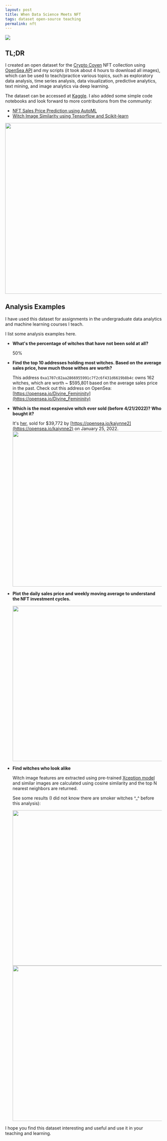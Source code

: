 ```yaml
---
layout: post
title: When Data Science Meets NFT
tags: dataset open-source teaching
permalink: nft
---
```


<img class="mx-auto" src="https://user-images.githubusercontent.com/595772/164983138-f011ad3e-bec9-4245-9711-e6fda74df441.png">

## TL;DR 

I created an open dataset for the [Crypto Coven](https://www.cryptocoven.xyz/) NFT collection using [OpenSea API](https://docs.opensea.io/reference/api-overview) and my scripts (it took about 4 hours to download all images), which can be used to teach/practice various topics, such as exploratory data analysis, time series analysis, data visualization, predictive analytics, text mining, and image analytics via deep learning.

The dataset can be accessed at [Kaggle](https://www.kaggle.com/datasets/harrywang/crypto-coven). I also added some simple code notebooks and look forward to more contributions from the community:
- [NFT Sales Price Prediction using AutoML](https://www.kaggle.com/code/harrywang/nft-sales-price-prediction-using-automl)
- [Witch Image Similarity using Tensorflow and Scikit-learn](https://www.kaggle.com/code/harrywang/witch-image-similarity)

<img class="mx-auto" width='550' src="https://user-images.githubusercontent.com/595772/164979075-b5e3d317-ea8c-462a-b651-34a41a132ce8.png">


## Analysis Examples

I have used this dataset for assignments in the undergraduate data analytics and machine learning courses I teach. 

I list some analysis examples here.

- **What's the percentage of witches that have not been sold at all?**

    50%

- **Find the top 10 addresses holding most witches. Based on the average sales price, how much those withes are worth?**

    This address `0xa1707c82aa2866955991c7f2c6f431d6619b8b4c` owns 162 witches, which are worth ~ $595,801 based on the average sales price in the past. Check out this address on OpenSea: [https://opensea.io/Divine_Femininity](https://opensea.io/Divine_Femininity)
- **Which is the most expensive witch ever sold (before 4/21/2022)? Who bought it?**

    It's [her](https://www.cryptocoven.xyz/witches/7496), sold for $39,772 by [https://opensea.io/kaiynne2](https://opensea.io/kaiynne2) on January 25, 2022.
    <img class="mx-auto" width='500' src="https://user-images.githubusercontent.com/595772/164984725-8551f01c-2d69-48e7-b376-37cce77c921d.png">
- **Plot the daily sales price and weekly moving average to understand the NFT investment cycles.**

    <img class="mx-auto" width='500' src="https://user-images.githubusercontent.com/595772/164984944-d7eaab2a-6701-45ef-b435-0c4e026c63c6.png">

- **Find witches who look alike**

    Witch image features are extracted using pre-trained [Xception model](https://keras.io/api/applications/xception/) and similar images are calculated using cosine similarity and the top N nearest neighbors are returned. 

    See some results (I did not know there are smoker witches ^_^ before this analysis):

    <img class="mx-auto" width='500' src="https://user-images.githubusercontent.com/595772/164985141-1cb6395e-f22f-48f2-8e74-072946d3b702.png">
    <img class="mx-auto" width='500' src="https://user-images.githubusercontent.com/595772/164985142-e8bc5f3c-b20f-4538-b1a2-dd8a4aabccf0.png">

I hope you find this dataset interesting and useful and use it in your teaching and learning. 
